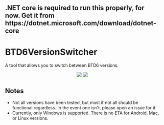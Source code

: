 <h2>.NET core is required to run this properly, for now. Get it from https://dotnet.microsoft.com/download/dotnet-core</h2>

# BTD6VersionSwitcher
A tool that allows you to switch between BTD6 versions.
<p align="center">
    <a alt="Downloads">
        <img src="https://img.shields.io/github/downloads/BowDown097/BTD6VersionSwitcher/total" /></a>
    <a href="https://discord.gg/MmnUCWV" alt="Discord">
        <img src="https://img.shields.io/discord/504782676331331584" /></a>
</p>

## Notes
- Not all versions have been tested, but most if not all should be functional regardless. In the event one isn't, please open an issue for it.
- Currently, only Windows is supported. There is no ETA for Android, Mac, or Linux versions.
